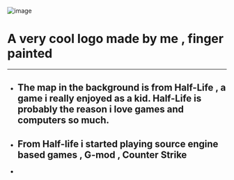 ![image](blog/images/feat.png)

# A very cool logo made by me , finger painted
---
- ## The map in the background is from Half-Life , a game i really enjoyed as a kid. Half-Life is probably the reason i love games and computers so much. 
- ## From Half-life i started playing source engine based games , G-mod , Counter Strike 
- 